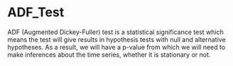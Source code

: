 # ADF_Test
ADF (Augmented Dickey-Fuller) test is a statistical significance test which means the test will give results in hypothesis tests with null and alternative hypotheses. As a result, we will have a p-value from which we will need to make inferences about the time series, whether it is stationary or not.
